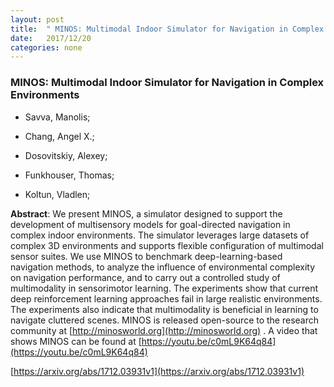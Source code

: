 ```yaml
---
layout: post
title:  " MINOS: Multimodal Indoor Simulator for Navigation in Complex Environments"
date:   2017/12/20
categories: none
---
```




### MINOS: Multimodal Indoor Simulator for Navigation in Complex Environments



* Savva, Manolis; 

* Chang, Angel X.; 

* Dosovitskiy, Alexey; 

* Funkhouser, Thomas; 

* Koltun, Vladlen; 





**Abstract**:  We present MINOS, a simulator designed to support the development of multisensory models for goal-directed navigation in complex indoor environments. The simulator leverages large datasets of complex 3D environments and supports flexible configuration of multimodal sensor suites. We use MINOS to benchmark deep-learning-based navigation methods, to analyze the influence of environmental complexity on navigation performance, and to carry out a controlled study of multimodality in sensorimotor learning. The experiments show that current deep reinforcement learning approaches fail in large realistic environments. The experiments also indicate that multimodality is beneficial in learning to navigate cluttered scenes. MINOS is released open-source to the research community at [http://minosworld.org](http://minosworld.org) . A video that shows MINOS can be found at [https://youtu.be/c0mL9K64q84](https://youtu.be/c0mL9K64q84) 



 [https://arxiv.org/abs/1712.03931v1](https://arxiv.org/abs/1712.03931v1) 

